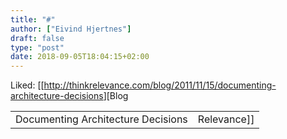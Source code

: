 ```yaml
---
title: "#"
author: ["Eivind Hjertnes"]
draft: false
type: "post"
date: 2018-09-05T18:04:15+02:00
---
```


Liked:
[[<http://thinkrelevance.com/blog/2011/11/15/documenting-architecture-decisions>][Blog

|                                    |             |
|------------------------------------|-------------|
| Documenting Architecture Decisions | Relevance]] |
